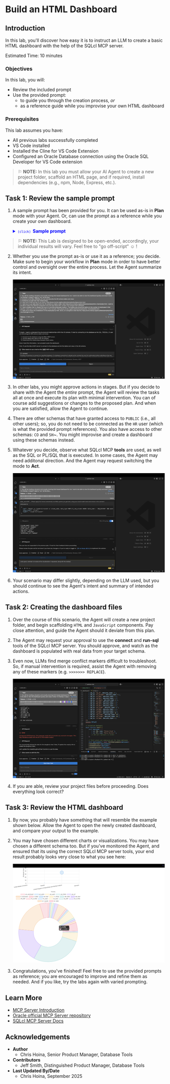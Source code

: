 # Build an HTML Dashboard

## Introduction

In this lab, you'll discover how easy it is to instruct an LLM to create a basic HTML dashboard with the help of the SQLcl MCP server.

Estimated Time: 10 minutes

### Objectives

In this lab, you will:
* Review the included prompt
* Use the provided prompt:
  * to guide you through the creation process, *or*
  * as a reference guide while you improvise your own HTML dashboard

### Prerequisites

This lab assumes you have:
* All previous labs successfully completed
* VS Code installed
* Installed the Cline for VS Code Extension
* Configured an Oracle Database connection using the Oracle SQL Developer for VS Code extension

<p></p>

> &#9872; **NOTE:** In this lab you must allow your AI Agent to create a new project folder, scaffold an HTML page, and if required, install dependencies (e.g., npm, Node, Express, etc.).

<p></p>

## Task 1: Review the sample prompt

1. A sample prompt has been provided for you. It can be used as-is in **Plan** mode with your Agent. Or, can use the prompt as a reference while you create your own dashboard. 

   <details>
      <summary style="color: #0000FF";><kbd style="font-size: 10px;">(click) </kbd><strong>Sample prompt</strong></summary>
      <p></p>
      <button>
      <a href="./files/create_an_html_dashboard_prompt.md" target="_blank">Open in new tab</a>
      </button> 
      <button>
      <a href="./files/create_an_html_dashboard_prompt.md" target="_self" download="create_an_html_dashboard_prompt.md">Download .md file</a>
      </button>
      <p></p>
       
      ```txt
      <copy>
      Title: Build a dashboard

      Overview

      1. You will be creating a dynamic and visually stunning html-based dashboard for me. I want to be able to view this dashboard quickly and close it when I'm finished. It doesn't need to "run" all the time.

      Task 1: Connect, familiarize

      1. Connect as the SQL_FREESQL_01 user and describe the HR schema tables and views

      2. Familiarize yourself with their relationships.

      Task 2: Build the dashboard, my requests

      1. I want you to add tool tips to my charts: https://www.chartjs.org/docs/latest/samples/tooltip/content.html

      2. I want you to use table data from the HR schema to create a radar chart https://www.chartjs.org/docs/latest/samples/other-charts/radar.html. I want to be able to select two different employees from two drop down lists, so that I can compare their attributes.

      3. I want a bubble chart to display the count of countries employees reside in. The bubble size should be relative to the number of employees in that country. I want you to create something like in this example: https://www.chartjs.org/docs/latest/samples/other-charts/bubble.html

      4. I want you to show me a breakdown of the employees by their Job ID, on a doughnut chart like this: https://www.chartjs.org/docs/latest/samples/other-charts/doughnut.html
      </copy>
      ```
       
    </details>
    <p></p>

> &#9872; **NOTE:** This Lab is designed to be open-ended, accordingly, your individual results will vary. Feel free to "go off-script" &#9786; !

2. Whether you use the prompt as-is or use it as a reference; you decide. Make sure to begin your workflow in **Plan** mode in order to have better control and oversight over the entire process. Let the Agent summarize its intent. 

   ![1-entering-a-prompt-in-one-go](./images/lab-6/1-entering-a-prompt-in-one-go.png " ")

3. In other labs, you might approve actions in stages. But if you decide to share with the Agent the *entire* prompt, the Agent will review the tasks all at once and execute its plan with minimal intervention. You can of course add suggestions or changes to the proposed plan. And when you are satisfied, allow the Agent to continue.

4. There are other schemas that have granted access to `PUBLIC` (i.e., all other users); so, you do not need to be connected as the `HR` user (which is what the provided prompt references). You also have access to other schemas: `CO` and `SH`~. You might improvise and create a dashboard using these schemas instead.

5. Whatever you decide, observe what SQLcl MCP **tools** are used, as well as the SQL or PL/SQL that is executed. In some cases, the Agent may need additonal direction. And the Agent may request switching the mode to **Act**. 

    ![4-asking-to-transition-to-act-with-a-reminder](./images/lab-6/4-asking-to-transition-to-act-with-a-reminder.png " ")

6. Your scenario may differ slightly, depending on the LLM used, but you should continue to see the Agent's intent and summary of intended actions.

## Task 2: Creating the dashboard files

1. Over the course of this scenario, the Agent will create a new project folder, and begin scaffolding `HTML` and `JavaScript` components. Pay close attention, and guide the Agent should it deviate from this plan. 

2. The Agent may request your approval to use the **connect** and **run-sql** tools of the SQLcl MCP server. You should approve, and watch as the dashboard is populated with real data from your target schema. 

3. Even now, LLMs find merge conflict markers difficult to troubleshoot. So, if manual intervention is required, assist the Agent with removing any of these markers (e.g. `>>>>>>> REPLACE`). 

   ![11-troubleshooting-replace-markers](./images/lab-6/11-troubleshooting-replace-markers.png " ")

4. If you are able, review your project files before proceeding. Does everything look correct? 

## Task 3: Review the HTML dashboard

1. By now, you probably have something that will resemble the example shown below. Allow the Agent to open the newly created dashboard, and compare your output to the example. 
 
2. You may have chosen different charts or visualizations. You may have chosen a different schema too. But if you've monitored the Agent, and ensured that its using the correct SQLcl MCP server tools, your end result probably looks very close to what you see here: 

   ![14-hr-dashboard-even-further-below-fold](./images/lab-6/14-hr-dashboard-even-further-below-fold.png " ")

3. Congratulations, you've finished! Feel free to use the provided prompts as reference; you are encouraged to improve and refine them as needed. And if you like, try the labs again with varied prompting. 

## Learn More

* [MCP Server Introduction](https://blogs.oracle.com/database/post/introducing-mcp-server-for-oracle-database) 
* [Oracle official MCP Server repository](https://github.com/oracle/mcp/tree/main)
* [SQLcl MCP Server Docs](https://docs.oracle.com/en/database/oracle/sql-developer-command-line/25.2/sqcug/using-oracle-sqlcl-mcp-server.html)

## Acknowledgements

* **Author**<ul><li>Chris Hoina, Senior Product Manager, Database Tools</li></ul>
* **Contributors**<ul><li>Jeff Smith, Distinguished Product Manager, Database Tools</li></ul>
* **Last Updated By/Date**<ul><li>Chris Hoina, September 2025</li></ul>
